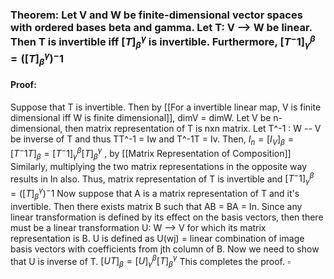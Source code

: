 ### Theorem: Let V and W be finite-dimensional vector spaces with ordered bases beta and gamma. Let T: V --> W be linear. Then T is invertible iff $[T]_{\beta}^{\gamma}$ is invertible. Furthermore, $[T^-1]_{\gamma}^{\beta}=([T]_{\beta}^{\gamma})^-1$
#### Proof: 
Suppose that T is invertible. Then by [[For a invertible linear map, V is finite dimensional iff W is finite dimensional]], dimV = dimW. Let V be n-dimensional, then matrix representation of T is nxn matrix. 
Let T^-1 : W -- V be inverse of T and thus TT^-1 = Iw and T^-1T = Iv.
Then, $I_{n}=[I_{V}]_{\beta}=[T^-1T]_{\beta}=[T^-1]_{\gamma}^{\beta}[T]_{\beta}^{\gamma}$ , by [[Matrix Representation of Composition]]
Similarly, multiplying the two matrix representations in the opposite way results in In also. Thus, matrix representation of T is invertible and $[T^-1]_{\gamma}^{\beta}=([T]_{\beta}^{\gamma})^-1$
Now suppose that A is a matrix representation of T and it's invertible. Then there exists matrix B such that AB = BA = In. Since any linear transformation is defined by its effect on the basis vectors, then there must be a linear transformation U: W --> V for which its matrix representation is B. 
U is defined as U(wj) = linear combination of image basis vectors with coefficients from jth column of B. 
Now we need to show that U is inverse of T. 
$[UT]_{\beta}=[U]_{\gamma}^{\beta}[T]_{\beta}^{\gamma}$
This completes the proof. $\square$
